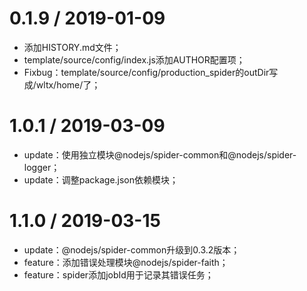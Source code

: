 0.1.9 / 2019-01-09
======================
*   添加HISTORY.md文件；
*   template/source/config/index.js添加AUTHOR配置项；
*   Fixbug：template/source/config/production_spider的outDir写成/wltx/home/了；

1.0.1 / 2019-03-09
======================
*   update：使用独立模块@nodejs/spider-common和@nodejs/spider-logger； 
*   update：调整package.json依赖模块；

1.1.0 / 2019-03-15
======================
*   update：@nodejs/spider-common升级到0.3.2版本；
*   feature：添加错误处理模块@nodejs/spider-faith；
*   feature：spider添加jobId用于记录其错误任务；